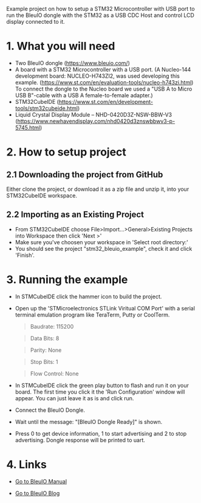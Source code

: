 Example project on how to setup a STM32 Microcontroller with USB port to run the BleuIO dongle with the STM32 as a USB CDC Host and control LCD display connected to it.

# 1. What you will need

- Two BleuIO dongle (https://www.bleuio.com/)
- A board with a STM32 Microcontroller with a USB port. (A Nucleo-144 development board: NUCLEO-H743ZI2, was used developing this example. (https://www.st.com/en/evaluation-tools/nucleo-h743zi.html)<br>
  To connect the dongle to the Nucleo board we used a "USB A to Micro USB B"-cable with a USB A female-to-female adapter.)
- STM32CubeIDE (https://www.st.com/en/development-tools/stm32cubeide.html)
- Liquid Crystal Display Module – NHD-0420D3Z-NSW-BBW-V3 (https://www.newhavendisplay.com/nhd0420d3znswbbwv3-p-5745.html)

# 2. How to setup project

## 2.1 Downloading the project from GitHub

Either clone the project, or download it as a zip file and unzip it, into your STM32CubeIDE workspace.

## 2.2 Importing as an Existing Project

- From STM32CubeIDE choose File>Import...>General>Existing Projects into Workspace then click 'Next >'
- Make sure you've choosen your workspace in 'Select root directory:'
- You should see the project "stm32_bleuio_example", check it and click 'Finish'.

# 3. Running the example

- In STMCubeIDE click the hammer icon to build the project.
- Open up the 'STMicroelectronics STLink Viritual COM Port' with a serial terminal emulation program like TeraTerm, Putty or CoolTerm.

  > Baudrate: 115200

  > Data Bits: 8

  > Parity: None

  > Stop Bits: 1

  > Flow Control: None

- In STMCubeIDE click the green play button to flash and run it on your board. The first time you click it the 'Run Configuration' window will appear. You can just leave it as is and click run.

- Connect the BleuIO Dongle.
- Wait until the message: "[BleuIO Dongle Ready]" is shown.
- Press 0 to get device information, 1 to start advertising and 2 to stop advertising. Dongle response will be printed to uart.

# 4. Links

- [Go to BleuIO Manual][1]
- [Go to BleuIO Blog][2]

  [1]: https://www.bleuio.com/getting_started/docs/intro/
  [2]: https://www.bleuio.com/blog/
